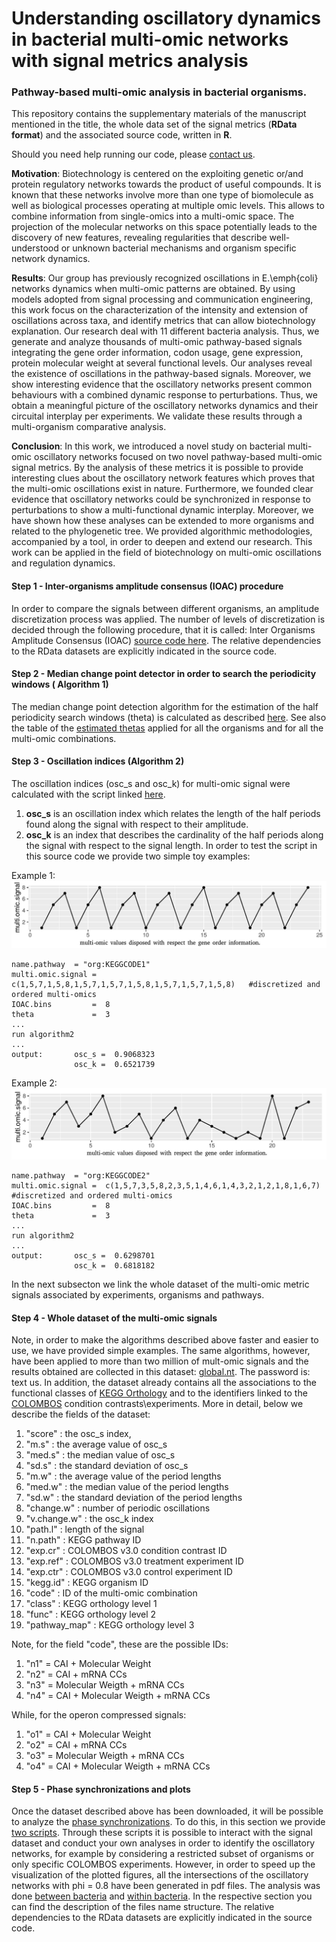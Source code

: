 #  Understanding oscillatory dynamics in bacterial multi-omic networks with signal metrics analysis
### Pathway-based multi-omic analysis in bacterial organisms.

This repository contains the supplementary materials of the manuscript mentioned in the title, the whole data set of the signal metrics (**RData format**) and the associated source code, written in **R**.


Should you need help running our code, please [contact us](mailto:fbardozzo@unisa.it).

**Motivation**: Biotechnology is centered on the exploiting genetic or/and protein regulatory networks towards the product of useful compounds. It is known that these networks involve more than one type of biomolecule as well as biological processes operating at multiple omic levels. This allows to combine information from single-omics into a multi-omic space. The projection of the molecular networks on this space potentially leads to the discovery of new features, revealing regularities that describe well-understood or unknown bacterial mechanisms and organism specific network dynamics. 

**Results**: Our group has previously recognized oscillations in E.\emph{coli} networks dynamics when multi-omic patterns are obtained. By using models adopted from signal processing and communication engineering, this work focus on the characterization of the intensity and extension of oscillations across taxa, and identify metrics that can allow biotechnology explanation. Our research deal with 11 different bacteria analysis. Thus, we generate and analyze thousands of multi-omic pathway-based signals integrating the gene order information, codon usage, gene expression, protein molecular weight at several functional levels. Our analyses reveal the existence of oscillations in the pathway-based signals. Moreover, we show interesting evidence that the oscillatory networks present common behaviours with a combined dynamic response to perturbations. Thus, we obtain a meaningful picture of the oscillatory networks dynamics and their circuital interplay per experiments. We validate these results through a multi-organism comparative analysis.

**Conclusion**: In this work, we introduced a novel study on bacterial multi-omic oscillatory networks focused on two novel pathway-based multi-omic signal metrics. By the analysis of these metrics it is possible to provide interesting clues about the oscillatory network features which proves that the multi-omic oscillations exist in nature. Furthermore, we founded clear evidence that oscillatory networks could be synchronized in response to perturbations to show a multi-functional dynamic interplay. Moreover, we have shown how these analyses can be extended to more organisms and related to the phylogenetic tree. We provided algorithmic methodologies, accompanied by a tool, in order to  deepen and extend our research. This work can be applied in the field of biotechnology on multi-omic oscillations and regulation dynamics.


#### Step 1 - Inter-organisms amplitude consensus (IOAC) procedure 
In order to compare the signals between different organisms, an amplitude discretization process was applied. The number of levels of discretization is decided through the following procedure, that it is called: Inter Organisms Amplitude Consensus (IOAC) [source code here](ioac_procedure/Data_norm.R). The relative dependencies to the RData datasets are explicitly indicated in the source code.

#### Step 2 -  Median change point detector in order to search the periodicity windows ( Algorithm 1) 
The median change point detection algorithm for the estimation of the half periodicity search windows (theta) is calculated as described [here](SupplementaryAlgo1.R). See also the table of the [estimated thetas](table_of_thetas) applied for all the organisms and for all the multi-omic combinations. 

#### Step 3 -  Oscillation indices (Algorithm 2)
The oscillation indices (osc_s and osc_k) for multi-omic signal were calculated with the script linked [here](SupplementaryAlgo2.R). 
1) **osc_s** is an oscillation index which relates the length of the half periods found along the signal with respect to their amplitude. 
2) **osc_k** is an index that describes the cardinality of the half periods along the signal with respect to the signal length.
In order to test the script in this source code we provide two simple toy examples:

Example 1:
![image](figures/run1.png)
```
name.pathway  = "org:KEGGCODE1"
multi.omic.signal =  c(1,5,7,1,5,8,1,5,7,1,5,7,1,5,8,1,5,7,1,5,7,1,5,8)   #discretized and ordered multi-omics
IOAC.bins         =  8
theta             =  3
...
run algorithm2
...
output:       osc_s =  0.9068323
              osc_k =  0.6521739 
```

Example 2:
![image](figures/run2.png)
```
name.pathway  = "org:KEGGCODE2"
multi.omic.signal =  c(1,5,7,3,5,8,2,3,5,1,4,6,1,4,3,2,1,2,1,8,1,6,7)   #discretized and ordered multi-omics
IOAC.bins         =  8
theta             =  3
...
run algorithm2
...
output:       osc_s =  0.6298701
              osc_k =  0.6818182 
```



In the next subsecton we link the whole dataset of the multi-omic metric signals associated by experiments, organisms and pathways. 



#### Step 4 -  Whole dataset of the multi-omic signals

Note, in order to make the algorithms described above faster and easier to use, we have provided simple examples. The same algorithms, however, have been applied to more than two million of mult-omic signals and the results obtained are collected in this dataset: [global.nt](https://thinfi.com/c30r). The password is: text us.
In addition, the dataset already contains all the associations to the functional classes of [KEGG Orthology](https://www.genome.jp/kegg-bin/get_htext?ko00001) and to the identifiers linked to the [COLOMBOS](http://colombos.net/) condition contrasts\experiments. More in detail, below we describe the fields of the dataset: 
1) "score" : the osc_s index, 
2) "m.s"   : the average value of osc_s
3) "med.s" : the median value of osc_s
4) "sd.s"  : the standard deviation of osc_s
5) "m.w"   : the average value of the period lengths
6) "med.w" : the median value of the period lengths
7) "sd.w"  : the standard deviation of the period lengths
8) "change.w"     : number of periodic oscillations
9) "v.change.w"   : the osc_k index
10) "path.l"      : length of the signal
11) "n.path"      : KEGG pathway ID
12) "exp.cr"      : COLOMBOS v3.0 condition contrast ID
13) "exp.ref"     : COLOMBOS v3.0 treatment experiment ID
14) "exp.ctr"     : COLOMBOS v3.0 control experiment ID
15) "kegg.id"     : KEGG organism ID
16) "code"        : ID of the multi-omic combination
17) "class"       : KEGG orthology level 1
18) "func"        : KEGG orthology level 2
19) "pathway_map" : KEGG orthology level 3

Note, for the field "code", these are the possible IDs:
1)  "n1" = CAI + Molecular Weight
2)  "n2" = CAI + mRNA CCs 
3)  "n3" = Molecular Weigth  + mRNA CCs 
4)  "n4" = CAI + Molecular Weigth  + mRNA CCs

While, for the operon compressed signals:
1)  "o1" = CAI + Molecular Weight
2)  "o2" = CAI + mRNA CCs 
3)  "o3" = Molecular Weigth  + mRNA CCs
4)  "o4" = CAI + Molecular Weigth  + mRNA CCs

#### Step 5 -  Phase synchronizations and plots
Once the dataset described above has been downloaded, it will be possible to analyze the [phase synchronizations](phase_synchronization/). To do this, in this section we provide [two scripts](phase_synchronization/). Through these scripts it is possible to interact with the signal dataset and conduct your own analyses in order to identify the oscillatory networks, for example by considering a restricted subset of organisms or only specific COLOMBOS experiments.
However, in order to speed up the visualization of the plotted figures, all the intersections of the oscillatory networks with phi = 0.8 have been generated in pdf files. The analysis was done [between bacteria](phase_synchronization/between_org_upsets/) and [within bacteria](phase_synchronization/whitin_org_upsets/). In the respective section you can find the description of the files name structure. The relative dependencies to the RData datasets are explicitly indicated in the source code.
